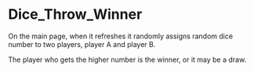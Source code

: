 # Dice_Throw_Winner

On the main page, when it refreshes it randomly assigns random dice number to two players, player A and player B.

The player who gets the higher number is the winner, or it may be a draw.
